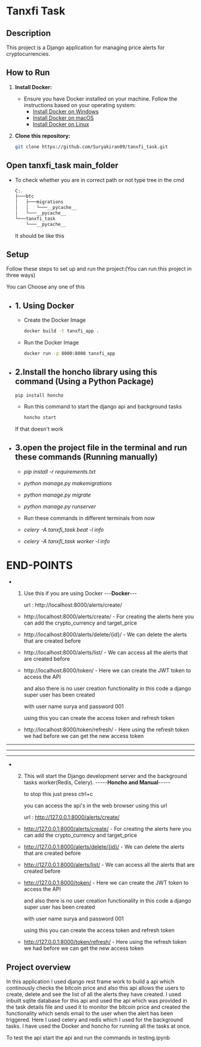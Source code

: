 # Tanxfi Task

## Description
This project is a Django application for managing price alerts for cryptocurrencies.

## How to Run
1. **Install Docker:**
    - Ensure you have Docker installed on your machine. Follow the instructions based on your operating system:
        - [Install Docker on Windows](https://docs.docker.com/desktop/install/windows-install/)
        - [Install Docker on macOS](https://docs.docker.com/desktop/install/mac-install/)
        - [Install Docker on Linux](https://docs.docker.com/desktop/install/linux-install/)

2. **Clone this repository:**
    ```bash
    git clone https://github.com/Suryakiran09/tanxfi_task.git
    ```

## Open tanxfi_task main_folder

  - To check whether you are in correct path or not
    type tree in the cmd
    ```bash
    C:.
    ├───btc
    │   ├───migrations
    │   │   └───__pycache__
    │   └───__pycache__
    └───tanxfi_task
        └───__pycache__
    ```

      It should be like this

## Setup
Follow these steps to set up and run the project:(You can run this project in three ways)

You can Choose any one of this

- ## 1. Using Docker

  - Create the Docker Image

    ```bash
    docker build -t tanxfi_app .
    ```
  
  - Run the Docker Image

    ```bash
    docker run -p 8000:8000 tanxfi_app
    ```


- ## 2.Install the honcho library using this command (Using a Python Package)

      
      pip install honcho
      

    - Run this command to start the django api and background tasks

      ```bash
      honcho start
      ```
     
    If that doesn't work


- ## 3.open the project file in the terminal and run these commands (Running manually)



    - *pip install -r requirements.txt*

    - *python manage.py makemigrations*

    - *python manage.py migrate*

    - *python manage.py runserver*

    - Run these commands in different terminals from now

    - *celery -A tanxfi_task beat -l info*

    - *celery -A tanxfi_task worker -l info*


# END-POINTS

  - 1. Use this if you are using Docker ---**Docker**---

       url : http://localhost:8000/alerts/create/





      - http://localhost:8000/alerts/create/ - For creating the alerts here you can add the crypto_currency and target_price

      - http://localhost:8000/alerts/delete/{id}/ - We can delete the alerts that are created before

      - http://localhost:8000/alerts/list/ - We can access all the alerts that are created before

      - http://localhost:8000/token/ - Here we can create the JWT token to access the API

        and also there is no user creation functionality in this code a django super user has been created 

        with user name surya and password 001

        using this you can create the access token and refresh token

      - http://localhost:8000/token/refresh/ - Here using the refresh token we had before we can get the new access token


--------
--------
--------

  - 2. This will start the Django development server and the background tasks worker(Redis, Celery). -----**Honcho and Manual**-----
  
       to stop this just press ctrl+c
  
       you can access the api's in the web browser using this url
  
       url : http://127.0.0.1:8000/alerts/create/





      - http://127.0.0.1:8000/alerts/create/ - For creating the alerts here you can add the crypto_currency and target_price

      - http://127.0.0.1:8000/alerts/delete/{id}/ - We can delete the alerts that are created before

      - http://127.0.0.1:8000/alerts/list/ - We can access all the alerts that are created before

      - http://127.0.0.1:8000/token/ - Here we can create the JWT token to access the API

        and also there is no user creation functionality in this code a django super user has been created 

        with user name surya and password 001

        using this you can create the access token and refresh token

      - http://127.0.0.1:8000/token/refresh/ - Here using the refresh token we had before we can get the new access token





## Project overview

In this application I used django rest frame work to build a api which continously checks the bitcoin price and also this api allows the users to create, delete and see the list of all the alerts they have created. I used inbuilt sqlite database for this api and used the api which was provided in the task details file and used it to monitor the bitcoin price and created the functionality which sends email to the user when the alert has been triggered. Here I used celery and redis which I used for the background tasks. I have used the Docker and honcho for running all the tasks at once.

To test the api start the api and run the commands in testing.ipynb
